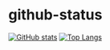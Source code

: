 # github-status

[![GitHub stats](https://github-readme-stats.vercel.app/api?username=GCJ-jack)](https://github.com/anuraghazra/github-readme-stats)
[![Top Langs](https://github-readme-stats.vercel.app/api/top-langs/?username=GCJ-jack&layout=donut)](https://github.com/anuraghazra/github-readme-stats)